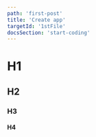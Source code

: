 ```yaml
---
path: 'first-post'
title: 'Create app'
targetId: '1stFile'
docsSection: 'start-coding'
---
```



# H1
## H2
### H3
#### H4
##### 
